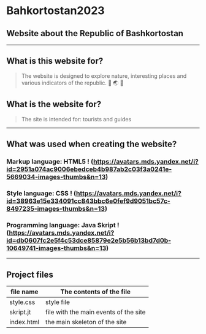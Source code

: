 # Bahkortostan2023
## Website about the Republic of Bashkortostan 
____
## What is this website for?
> The website is designed to explore nature, interesting places and various indicators of the republic. :deciduous_tree: :earth_asia: :page_with_curl:
## What is the website for?
> The site is intended for: tourists and guides
____
## What was used when creating the website?
### Markup language: HTML5 ! (https://avatars.mds.yandex.net/i?id=2951a074ac9006ebedceb4b987ab2c03f3a0241e-5669034-images-thumbs&n=13)
### Style language: CSS ! (https://avatars.mds.yandex.net/i?id=38963e15e334091cc843bbc6e0fef9d9051bc57c-8497235-images-thumbs&n=13)
### Programming language: Java Skript ! (https://avatars.mds.yandex.net/i?id=db0607fc2e5f4c53dce85879e2e5b56b13bd7d0b-10649741-images-thumbs&n=13)
____
## Project files
   file name     | The contents of the file
 ----------------|----------------------
 style.css       | style file
 skript.jt       | file with the main events of the site
 index.html      | the main skeleton of the site
 



